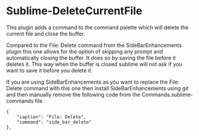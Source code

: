 # Sublime-DeleteCurrentFile

This plugin adds a command to the command palette which will delete the current file and close the buffer.

Compared to the File: Delete command from the SideBarEnhancements plugin this one allows for the option of skipping any prompt and automatically closing the buffer.  It does so by saving the file before it deletes it.  This way when the buffer is closed sublime will not ask if you want to save it before you delete it.

If you are using SideBarEnhancements as you want to replace the File: Delete command with this one then install SideBarEnhancements using git and then manually remove the following code from the Commands.sublime-commands file.

    {
        "caption": "File: Delete",
        "command": "side_bar_delete"
    },
